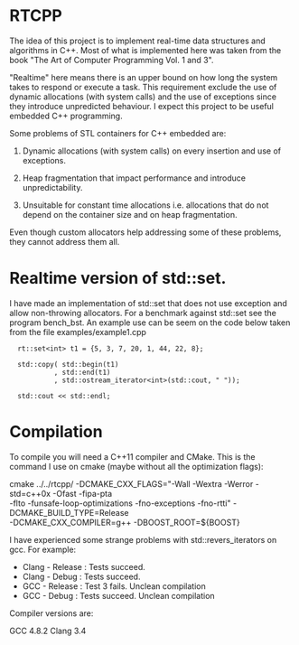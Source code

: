 RTCPP
============

  The idea of this project is to implement real-time data structures and
  algorithms in C++. Most of what is implemented here was taken from the book
  "The Art of Computer Programming Vol. 1 and 3".

  "Realtime" here means there is an upper bound on how long the system takes to
  respond or execute a task. This requirement exclude the use of dynamic
  allocations (with system calls) and the use of exceptions since they
  introduce unpredicted behaviour. I expect this project to be useful embedded
  C++ programming.

  Some problems of STL containers for C++ embedded are:

  1) Dynamic allocations (with system calls) on every insertion and 
     use of exceptions.

  2) Heap fragmentation that impact performance and introduce unpredictability.

  4) Unsuitable for constant time allocations i.e. allocations that do not
     depend on the container size and on heap fragmentation.

  Even though custom allocators help addressing some of these problems,
  they cannot address them all.

Realtime version of std::set.
===================

I have made an implementation of std::set that does not use exception and
allow non-throwing allocators. For a benchmark against std::set see the
program bench_bst. An example use can be seem on the code below taken
from the file examples/example1.cpp

```
  rt::set<int> t1 = {5, 3, 7, 20, 1, 44, 22, 8};

  std::copy( std::begin(t1)
           , std::end(t1)
           , std::ostream_iterator<int>(std::cout, " "));

  std::cout << std::endl;
```

Compilation
=============

  To compile you will need a C++11 compiler and CMake. This is the command I
  use on cmake (maybe without all the optimization flags):

  cmake ../../rtcpp/ -DCMAKE_CXX_FLAGS="-Wall -Wextra -Werror -std=c++0x -Ofast -fipa-pta \
  -flto -funsafe-loop-optimizations -fno-exceptions -fno-rtti" -DCMAKE_BUILD_TYPE=Release \
  -DCMAKE_CXX_COMPILER=g++ -DBOOST_ROOT=${BOOST}

  I have experienced some strange problems with std::revers_iterators on gcc. For example:

  - Clang - Release : Tests succeed.
  - Clang - Debug   : Tests succeed.
  - GCC   - Release : Test 3 fails. Unclean compilation
  - GCC   - Debug   : Tests succeed. Unclean compilation

  Compiler versions are:

  GCC 4.8.2
  Clang 3.4

